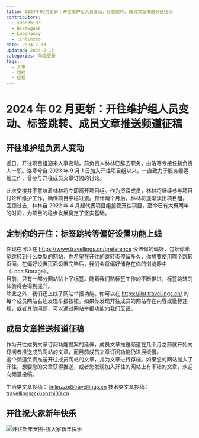 ```yaml
---
title: 2024年02月更新：开往维护组人员变动、标签跳转、成员文章推送频道征稿
contributors:
  - xuanzhi33
  - BLxcwg666
  - Luochancy
  - linlinzzo
date: 2024-2-13
updated: 2024-2-13
categories: 功能更新
tags:
  - 人事
  - 跳转
  - 征稿
---
```


# 2024 年 02 月更新：开往维护组人员变动、标签跳转、成员文章推送频道征稿

## 开往维护组负责人变动

近日，开往项目组迎来人事变动，前负责人林林已辞去职务，由洛寒兮接任新负责人一职。洛寒兮自 2023 年 9 月 1 日加入开往项目组以来，一直致力于服务器运维工作，曾参与开往成员文章订阅的讨论。  

此次交接并不意味着林林将立即离开项目组。作为资深成员，林林将继续参与项目讨论和维护工作，确保项目平稳过渡。预计两个月后，林林将逐渐淡出项目组。
回顾过去，林林自 2022 年 4 月起代表项目组接管开往项目，至今已有大概两年的时间，为项目的稳步发展奠定了坚实基础。


## 定制你的开往：标签跳转等偏好设置功能上线

你现在可以在 https://www.travellings.cn/preference 设置你的偏好，包括你希望跳转到什么类型的网站，你希望在开往的跳转页停留多久，你想要使用哪个跳转页面。在偏好设置页面设置完毕后，我们会将偏好储存在你的浏览器中（LocalStorage）。  
目前，只有一部分网站贴上了标签。随着我们贴标签工作的不断推进，标签跳转的体验将会得到提升。  
除此之外，我们还上线了网站举报功能。你可以在 https://list.travellings.cn/ 的每个成员网站右边发现举报按钮。如果你发现开往成员的网站存在内容或徽标违规，或者其他问题，可以通过网站举报功能向我们反馈。

## 成员文章推送频道征稿

作为开往成员文章订阅功能提案的延伸，成员文章推送频道在几个月之前就开始向订阅者推送成员网站的文章，而目前成员文章订阅功能仍进展缓慢。  
这个频道负责推送开往成员网站的文章，并为文章进行存档。如果您的网站加入了开往，想要您的文章获得推送，或者您发现加入开往的网站上有不错的文章，欢迎向频道投稿。

生活类文章投稿： linlinzzo@travellings.cn
技术类文章投稿： travellings@xuanzhi33.cn

## 开往祝大家新年快乐

![开往新年贺图-祝大家新年快乐](https://www.travellings.cn/assets/holiday/spring-festival.png)
